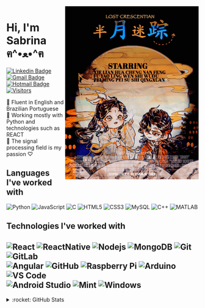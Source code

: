 <img align="right" width="350" height="454" src="https://github.com/SabrinaM98/SabrinaM98/blob/main/tumblr_e121ca98f2ee5e802f74e7b245cf335b_712b5409_400.gif">

# Hi, I'm Sabrina ฅ^•ﻌ•^ฅ
[![Linkedin Badge](https://img.shields.io/badge/-LinkedIn-blue?style=flat-square&logo=Linkedin&logoColor=white&link=https://www.linkedin.com/in/luiz-carlos-abbott-galvão-neto-21a93b148/)](https://www.linkedin.com/in/luiz-carlos-abbott-galvão-neto-21a93b148/)
[![Gmail Badge](https://img.shields.io/badge/-Gmail-c14438?style=flat-square&logo=Gmail&logoColor=white&link=mailto:sabrinarolim98@gmail.com)](mailto:sabrinarolim98@gmail.com)
[![Hotmail Badge](https://img.shields.io/badge/-Hotmail-0078D4?style=flat-square&logo=microsoft-outlook&logoColor=white&link=mailto:rolim.sabrina@hotmail.com)](mailto:rolim.sabrina@hotmail.com)
[![Visitors](https://visitor-badge.glitch.me/badge?page_id=github/SabrinaM98)](https://github.com/SabrinaM98)

🌙 Fluent in English and Brazilian Portuguese
<br>
🌙 Working mostly with Python and technologies such as REACT 
<br>
🌙 The signal processing field is my passion ♡

## Languages I've worked with
![Python](https://img.shields.io/badge/Python-3776AB?style=for-the-badge&logo=python&logoColor=white)
![JavaScript](https://img.shields.io/badge/-JavaScript-black?style=flat-square&logo=javascript)
![C](https://img.shields.io/badge/-A8B9CC?style=flat-square&logo=c&logoColor=white)
![HTML5](https://img.shields.io/badge/-HTML5-E34F26?style=flat-square&logo=html5&logoColor=white)
![CSS3](https://img.shields.io/badge/-CSS3-1572B6?style=flat-square&logo=css3)
![MySQL](https://img.shields.io/badge/-MySQL-black?style=flat-square&logo=mysql)
![C++](https://img.shields.io/badge/-C++-00599C?style=flat-square&logo=c++)
![MATLAB](https://www.mathworks.com/matlabcentral/images/matlab-file-exchange.svg)

## Technologies I've worked with
![React](https://img.shields.io/badge/-React-black?style=flat-square&logo=react)
![ReactNative](https://img.shields.io/badge/React_Native-20232A?style=for-the-badge&logo=react&logoColor=61DAFB)
![Nodejs](https://img.shields.io/badge/-Nodejs-black?style=flat-square&logo=Node.js)
![MongoDB](https://img.shields.io/badge/-MongoDB-black?style=flat-square&logo=mongodb)
![Git](https://img.shields.io/badge/-Git-black?style=flat-square&logo=git)
![GitLab](https://img.shields.io/badge/-GitLab-FCA121?style=flat-square&logo=gitlab)
<br>
![Angular](https://img.shields.io/badge/-Angular-DD0031?style=flat-square&logo=angular)
![GitHub](https://img.shields.io/badge/-GitHub-181717?style=flat-square&logo=github)
![Raspberry Pi](https://img.shields.io/badge/-Raspberry%20Pi-C51A4A?style=flat-square&logo=Raspberry-Pi)
![Arduino](https://img.shields.io/badge/-Arduino-black?style=flat-square&logo=Arduino)
![VS Code](http://img.shields.io/badge/-VS%20Code-007ACC?style=flat-square&logo=visual-studio-code&logoColor=ffffff)
<br>
![Android Studio](http://img.shields.io/badge/-Android%20Studio-3DDC84?style=flat-square&logo=android-studio&logoColor=ffffff)
![Mint](https://img.shields.io/badge/Linux_Mint-87CF3E?style=for-the-badge&logo=linux-mint&logoColor=white)
![Windows](http://img.shields.io/badge/-Windows-0078D6?style=flat-square&logo=windows&logoColor=ffffff)
---
<details>
  <summary>:rocket: GitHub Stats</summary>
   <a href="https://github.com/SabrinaM98">
    <img align="center" src="https://github-readme-stats.vercel.app/api?username=SabrinaM98&show_icons=true&theme=dark&line_height=27" alt="Sabrina's github stats"/>
   </a>
</details>

<!--[![Whatsapp Badge](https://img.shields.io/badge/-Whatsapp-4CA143?style=flat-square&labelColor=4CA143&logo=whatsapp&logoColor=white&link=https://api.whatsapp.com/send?phone=5584999122284&text=Olá!)](https://api.whatsapp.com/send?phone=5584999122284&text=Olá!)-->
<!--<details>
  <summary>:rocket: Credits</summary>
  ⭐️ Badges credits to [LuizCarlosAbbott](https://github.com/LuizCarlosAbbott)
   <br>
  ⭐️ Layout credits to [FatChicken277](https://github.com/FatChicken277) and [anajuliabit](https://github.com/anajuliabit)
</details> -->
